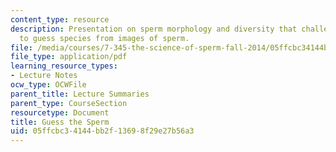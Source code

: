```yaml
---
content_type: resource
description: Presentation on sperm morphology and diversity that challenges students
  to guess species from images of sperm.
file: /media/courses/7-345-the-science-of-sperm-fall-2014/05ffcbc34144bb2f13698f29e27b56a3_MIT7_345F14_guessthesperm.pdf
file_type: application/pdf
learning_resource_types:
- Lecture Notes
ocw_type: OCWFile
parent_title: Lecture Summaries
parent_type: CourseSection
resourcetype: Document
title: Guess the Sperm
uid: 05ffcbc3-4144-bb2f-1369-8f29e27b56a3
---
```


